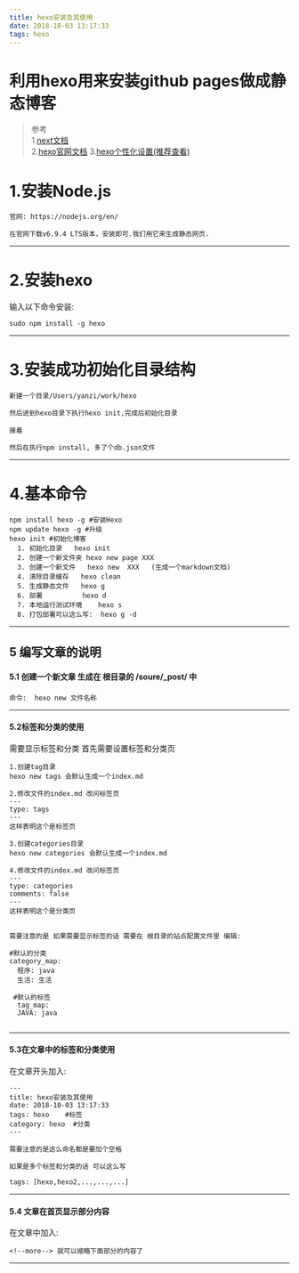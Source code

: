 ```yaml
---
title: hexo安装及其使用
date: 2018-10-03 13:17:33
tags: hexo
---
```

# 利用hexo用来安装github pages做成静态博客

>参考  
1.[next文档](http://theme-next.iissnan.com/getting-started.html#clone)  
2.[hexo官网文档](https://hexo.io/docs/)
3.[hexo个性化设置(推荐查看)](http://shenzekun.cn/hexo%E7%9A%84next%E4%B8%BB%E9%A2%98%E4%B8%AA%E6%80%A7%E5%8C%96%E9%85%8D%E7%BD%AE%E6%95%99%E7%A8%8B.html)


 
# 1.安装Node.js

```
官网: https://nodejs.org/en/

在官网下载v6.9.4 LTS版本，安装即可.我们用它来生成静态网页.
```
<!--more-->

---

# 2.安装hexo
输入以下命令安装:  

```
sudo npm install -g hexo

```
---

# 3.安装成功初始化目录结构

```
新建一个目录/Users/yanzi/work/hexo

然后进到hexo目录下执行hexo init,完成后初始化目录

接着

然后在执行npm install, 多了个db.json文件 
```

---

# 4.基本命令

```
npm install hexo -g #安装Hexo
npm update hexo -g #升级
hexo init #初始化博客
  1. 初始化目录   hexo init
  2. 创建一个新文件夹 hexo new page XXX
  3. 创建一个新文件   hexo new  XXX   (生成一个markdown文档)
  4. 清除目录缓存   hexo clean
  5. 生成静态文件   hexo g
  6. 部署			 hexo d
  7. 本地运行测试环境    hexo s
  8. 打包部署可以这么写:  hexo g -d
```

---


## 5 编写文章的说明
#### 5.1 创建一个新文章 生成在 根目录的 /soure/_post/ 中
   `命令:  hexo new 文件名称`
   
   ---
   
#### 5.2标签和分类的使用
需要显示标签和分类 首先需要设置标签和分类页  

```
1.创建tag目录  
hexo new tags 会默认生成一个index.md

2.修改文件的index.md 改问标签页
---
type: tags
---
这样表明这个是标签页

3.创建categories目录
hexo new categories 会默认生成一个index.md

4.修改文件的index.md 改问标签页
---
type: categories
comments: false 
---
这样表明这个是分类页


需要注意的是 如果需要显示标签的话 需要在 根目录的站点配置文件里 编辑:

#默认的分类
category_map:
  程序: java
  生活: 生活
  
 #默认的标签 
  tag_map:
  JAVA: java
  
```
---

#### 5.3在文章中的标签和分类使用

在文章开头加入:

```
---
title: hexo安装及其使用
date: 2018-10-03 13:17:33
tags: hexo    #标签
category: hexo  #分类
---

需要注意的是这么命名都是要加个空格

如果是多个标签和分类的话 可以这么写

tags: [hexo,hexo2,...,...,...]

```

---

#### 5.4 文章在首页显示部分内容

在文章中加入:

`<!--more--> 就可以缩略下面部分的内容了`


---

